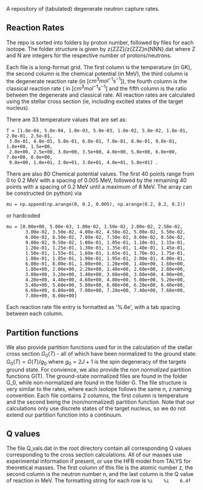 A repository of (tabulated) degenerate neutron capture rates.
## Reaction Rates

The repo is sorted into folders by proton number, followed by files for each isotope. The folder structure is given by
z{ZZZ}/z{ZZZ}n{NNN}.dat where Z and N are integers for the respective number of protons/neutrons.

Each file is a long-format grid. The first column is the temperature (in GK), the second column is the chemical potential (in MeV), the third column is the degenerate reaction rate (in  [$cm^3 mol^{-1} s^{-1}$]), the fourth column is the classical reaction rate ( in [$cm^3 mol^{-1} s^{-1}$] and the fifth column is the ratio between the degenerate and classical rate. All reaction rates are calculated using the stellar cross section (ie, including excited states of the target nucleus).


There are 33 temperature values that are set as:

```
T = [1.0e-04, 5.0e-04, 1.0e-03, 5.0e-03, 1.0e-02, 5.0e-02, 1.0e-01, 2.0e-01, 2.5e-01,
 3.0e-01, 4.0e-01, 5.0e-01, 6.0e-01, 7.0e-01, 8.0e-01, 9.0e-01, 1.0e+00, 1.5e+00,
 2.0e+00, 2.5e+00, 3.0e+00, 3.5e+00, 4.0e+00, 5.0e+00, 6.0e+00, 7.0e+00, 8.0e+00,
 9.0e+00, 1.0e+01, 2.0e+01, 3.0e+01, 4.0e+01, 5.0e+01] .
```
There are also 80 Chemical potential values. The first 40 points range from 0 to 0.2 MeV with a spacing of 0.005 MeV, followed by the remaining 40 points with a spacing of 0.2 MeV until a maximum of 8 MeV. The array can be constructed (in python) via

```mu = np.append(np.arange(0, 0.2, 0.005), np.arange(0.2, 8.2, 0.2))```

or hardcoded

```
mu = [0.00e+00, 5.00e-03, 1.00e-02, 1.50e-02, 2.00e-02, 2.50e-02,
       3.00e-02, 3.50e-02, 4.00e-02, 4.50e-02, 5.00e-02, 5.50e-02,
       6.00e-02, 6.50e-02, 7.00e-02, 7.50e-02, 8.00e-02, 8.50e-02,
       9.00e-02, 9.50e-02, 1.00e-01, 1.05e-01, 1.10e-01, 1.15e-01,
       1.20e-01, 1.25e-01, 1.30e-01, 1.35e-01, 1.40e-01, 1.45e-01,
       1.50e-01, 1.55e-01, 1.60e-01, 1.65e-01, 1.70e-01, 1.75e-01,
       1.80e-01, 1.85e-01, 1.90e-01, 1.95e-01, 2.00e-01, 4.00e-01,
       6.00e-01, 8.00e-01, 1.00e+00, 1.20e+00, 1.40e+00, 1.60e+00,
       1.80e+00, 2.00e+00, 2.20e+00, 2.40e+00, 2.60e+00, 2.80e+00,
       3.00e+00, 3.20e+00, 3.40e+00, 3.60e+00, 3.80e+00, 4.00e+00,
       4.20e+00, 4.40e+00, 4.60e+00, 4.80e+00, 5.00e+00, 5.20e+00,
       5.40e+00, 5.60e+00, 5.80e+00, 6.00e+00, 6.20e+00, 6.40e+00,
       6.60e+00, 6.80e+00, 7.00e+00, 7.20e+00, 7.40e+00, 7.60e+00,
       7.80e+00, 8.00e+00]
```

Each reaction rate file entry is formatted as '%.6e', with a tab spacing between each column.

## Partition functions
We also provide partition functions used for in the calculation of the stellar cross section $G_0(T)$ - all of which have been normalized to the ground state:
$G_0(T) = G(T)/g_0$ where $g_0 = 2J + 1$ is the spin degeneracy of the targets ground state.
For convience, we also provide the *non normalized* partition functions G(T). The ground-state normalized files are found in the folder G_0, while non-normalized are found in the folder G.
The file structure is very similar to the rates, where each isotope follows the same n, z naming convention. Each file contains 2 columns, the first column is temperature and the second being the (non/normalized) partition function.
Note that our calculations only use discrete states of the target nucleus, so we do not extend our partition function into a continuum. 

## Q values
The file Q_vals.dat in the root directory contain all corresponding Q values corresponding to the cross section calculations. All of our masses use experimental information if present, or use the HFB model from TALYS for theoretical masses. The first column of this file is the atomic number z, the second column is the neutron number n, and the last column is the Q value of reaction in MeV. The formatting string for each row is ``` %i    %i    6.4f ```